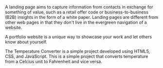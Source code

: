 A landing page aims to capture information from contacts in exchange for something of value, such as a retail offer code or business-to-business (B2B) insights in the form of a white paper. Landing pages are different from other web pages in that they don't live in the evergreen navigation of a website.



A portfolio website is a unique way to showcase your work and let others know about yourself.


The Temperature Converter is a simple project developed using HTML5, CSS, and JavaScript. This is a simple project that converts temperature from a Celcius unit to Fahrenheit and vice versa.

